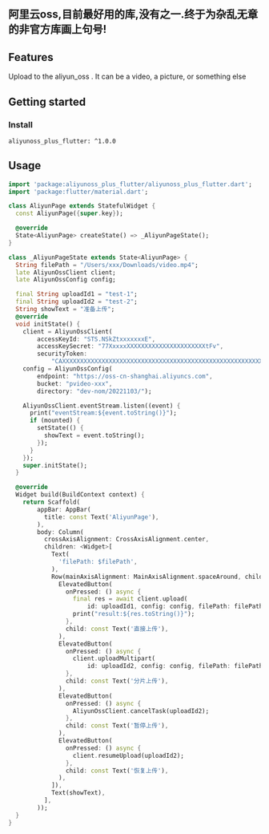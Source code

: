 <!--
This README describes the package. If you publish this package to pub.dev,
this README's contents appear on the landing page for your package.

For information about how to write a good package README, see the guide for
[writing package pages](https://dart.dev/guides/libraries/writing-package-pages).

For general information about developing packages, see the Dart guide for
[creating packages](https://dart.dev/guides/libraries/create-library-packages)
and the Flutter guide for
[developing packages and plugins](https://flutter.dev/developing-packages).
-->

## 阿里云oss,目前最好用的库,没有之一.终于为杂乱无章的非官方库画上句号!

## Features

Upload to the aliyun_oss . It can be a video, a picture, or something else

## Getting started

### Install
```
aliyunoss_plus_flutter: ^1.0.0
```

## Usage

```dart
import 'package:aliyunoss_plus_flutter/aliyunoss_plus_flutter.dart';
import 'package:flutter/material.dart';

class AliyunPage extends StatefulWidget {
  const AliyunPage({super.key});

  @override
  State<AliyunPage> createState() => _AliyunPageState();
}

class _AliyunPageState extends State<AliyunPage> {
  String filePath = "/Users/xxx/Downloads/video.mp4";
  late AliyunOssClient client;
  late AliyunOssConfig config;

  final String uploadId1 = "test-1";
  final String uploadId2 = "test-2";
  String showText = "准备上传";
  @override
  void initState() {
    client = AliyunOssClient(
        accessKeyId: "STS.NSkZtxxxxxxxE",
        accessKeySecret: "77XxxxxXXXXXXXXXXXXXXXXXXXXXXtFv",
        securityToken:
            "CAXXXXXXXXXXXXXXXXXXXXXXXXXXXXXXXXXXXXXXXXXXXXXXXXXXXXXXXXXXXXXXXXXXX==");
    config = AliyunOssConfig(
        endpoint: "https://oss-cn-shanghai.aliyuncs.com",
        bucket: "pvideo-xxx",
        directory: "dev-nom/20221103/");

    AliyunOssClient.eventStream.listen((event) {
      print("eventStream:${event.toString()}");
      if (mounted) {
        setState(() {
          showText = event.toString();
        });
      }
    });
    super.initState();
  }

  @override
  Widget build(BuildContext context) {
    return Scaffold(
        appBar: AppBar(
          title: const Text('AliyunPage'),
        ),
        body: Column(
          crossAxisAlignment: CrossAxisAlignment.center,
          children: <Widget>[
            Text(
              'filePath: $filePath',
            ),
            Row(mainAxisAlignment: MainAxisAlignment.spaceAround, children: [
              ElevatedButton(
                onPressed: () async {
                  final res = await client.upload(
                      id: uploadId1, config: config, filePath: filePath);
                  print("result:${res.toString()}");
                },
                child: const Text('直接上传'),
              ),
              ElevatedButton(
                onPressed: () async {
                  client.uploadMultipart(
                      id: uploadId2, config: config, filePath: filePath);
                },
                child: const Text('分片上传'),
              ),
              ElevatedButton(
                onPressed: () async {
                  AliyunOssClient.cancelTask(uploadId2);
                },
                child: const Text('暂停上传'),
              ),
              ElevatedButton(
                onPressed: () async {
                  client.resumeUpload(uploadId2);
                },
                child: const Text('恢复上传'),
              ),
            ]),
            Text(showText),
          ],
        ));
  }
}

```


